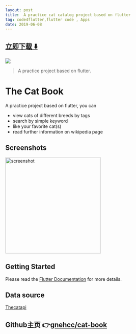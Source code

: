```yaml
---
layout: post
title:  A practice cat catalog project based on flutter
tag: code4flutter,flutter code , Apps
date: 2019-06-08
---
```


 


## [立即下载 ️⬇️ ](https://codeload.github.com/gnehcc/cat-book/zip/master) 


 
![](https://flutterawesome.com/content/images/2019/05/The-Cat-Book.jpg)
 
>
> A practice project based on flutter.
>

 
# The Cat Book

A practice project based on flutter, you can
- view cats of different breeds by tags
- search by simple keyword
- like your favorite cat(s)
- read further information on wikipedia page

## Screenshots
<img src="https://raw.githubusercontent.com/gnehcc/cat-book/master/the-cat-book.gif" alt="screenshot" width="300"/>

## Getting Started
Please read the [Flutter Documentation](https://flutter.dev/docs) for more details.

## Data source
[Thecatapi](https://thecatapi.com/)

## Github主页 👉[gnehcc/cat-book](http://github.com/gnehcc/cat-book)